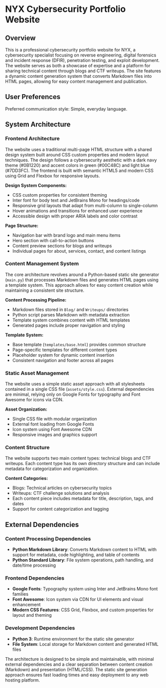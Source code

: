 # NYX Cybersecurity Portfolio Website

## Overview

This is a professional cybersecurity portfolio website for NYX, a cybersecurity specialist focusing on reverse engineering, digital forensics and incident response (DFIR), penetration testing, and exploit development. The website serves as both a showcase of expertise and a platform for sharing technical content through blogs and CTF writeups. The site features a dynamic content generation system that converts Markdown files into HTML pages, allowing for easy content management and publication.

## User Preferences

Preferred communication style: Simple, everyday language.

## System Architecture

### Frontend Architecture
The website uses a traditional multi-page HTML structure with a shared design system built around CSS custom properties and modern layout techniques. The design follows a cybersecurity aesthetic with a dark navy theme (#0B1220) and accent colors in green (#00C48C) and light blue (#7DD3FC). The frontend is built with semantic HTML5 and modern CSS using Grid and Flexbox for responsive layouts.

**Design System Components:**
- CSS custom properties for consistent theming
- Inter font for body text and JetBrains Mono for headings/code
- Responsive grid layouts that adapt from multi-column to single-column
- Hover animations and transitions for enhanced user experience
- Accessible design with proper ARIA labels and color contrast

**Page Structure:**
- Navigation bar with brand logo and main menu items
- Hero section with call-to-action buttons
- Content preview sections for blogs and writeups
- Individual pages for about, services, contact, and content listings

### Content Management System
The core architecture revolves around a Python-based static site generator (`main.py`) that processes Markdown files and generates HTML pages using a template system. This approach allows for easy content creation while maintaining a consistent site structure.

**Content Processing Pipeline:**
- Markdown files stored in `Blog/` and `Writeups/` directories
- Python script parses Markdown with metadata extraction
- Template system combines content with HTML templates
- Generated pages include proper navigation and styling

**Template System:**
- Base template (`templates/base.html`) provides common structure
- Page-specific templates for different content types
- Placeholder system for dynamic content insertion
- Consistent navigation and footer across all pages

### Static Asset Management
The website uses a simple static asset approach with all stylesheets contained in a single CSS file (`assets/style.css`). External dependencies are minimal, relying only on Google Fonts for typography and Font Awesome for icons via CDN.

**Asset Organization:**
- Single CSS file with modular organization
- External font loading from Google Fonts
- Icon system using Font Awesome CDN
- Responsive images and graphics support

### Content Structure
The website supports two main content types: technical blogs and CTF writeups. Each content type has its own directory structure and can include metadata for categorization and organization.

**Content Categories:**
- Blogs: Technical articles on cybersecurity topics
- Writeups: CTF challenge solutions and analysis
- Each content piece includes metadata for title, description, tags, and dates
- Support for content categorization and tagging

## External Dependencies

### Content Processing Dependencies
- **Python Markdown Library**: Converts Markdown content to HTML with support for metadata, code highlighting, and table of contents
- **Python Standard Library**: File system operations, path handling, and date/time processing

### Frontend Dependencies
- **Google Fonts**: Typography system using Inter and JetBrains Mono font families
- **Font Awesome**: Icon system via CDN for UI elements and visual enhancement
- **Modern CSS Features**: CSS Grid, Flexbox, and custom properties for layout and theming

### Development Dependencies
- **Python 3**: Runtime environment for the static site generator
- **File System**: Local storage for Markdown content and generated HTML files

The architecture is designed to be simple and maintainable, with minimal external dependencies and a clear separation between content creation (Markdown) and presentation (HTML/CSS). The static site generation approach ensures fast loading times and easy deployment to any web hosting platform.